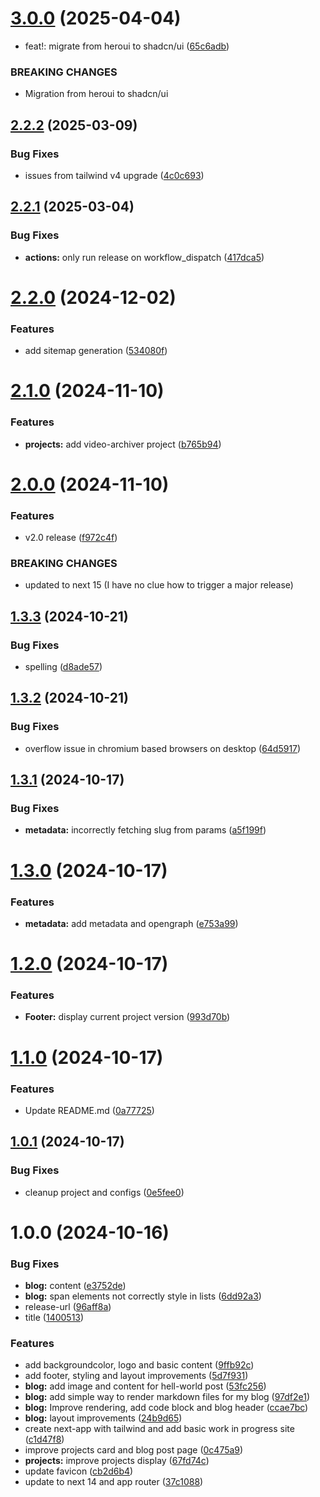 # [3.0.0](https://github.com/Fx64b/fx64b.dev/compare/v2.2.2...v3.0.0) (2025-04-04)


* feat!: migrate from heroui to shadcn/ui ([65c6adb](https://github.com/Fx64b/fx64b.dev/commit/65c6adba21feed8ad7f3781447cd5409e457677a))


### BREAKING CHANGES

* Migration from heroui to shadcn/ui

## [2.2.2](https://github.com/Fx64b/fx64b.dev/compare/v2.2.1...v2.2.2) (2025-03-09)


### Bug Fixes

* issues from tailwind v4 upgrade ([4c0c693](https://github.com/Fx64b/fx64b.dev/commit/4c0c693118a534870f0a25f4815f52cc569b18c6))

## [2.2.1](https://github.com/Fx64b/fx64b.dev/compare/v2.2.0...v2.2.1) (2025-03-04)


### Bug Fixes

* **actions:** only run release on workflow_dispatch ([417dca5](https://github.com/Fx64b/fx64b.dev/commit/417dca5b4bc7291eb318d1e5ab84987f28a82de6))

# [2.2.0](https://github.com/Fx64b/fx64b.dev/compare/v2.1.0...v2.2.0) (2024-12-02)


### Features

* add sitemap generation ([534080f](https://github.com/Fx64b/fx64b.dev/commit/534080fc077ea7492d53e47492bc89f396416a42))

# [2.1.0](https://github.com/Fx64b/fx64b.dev/compare/v2.0.0...v2.1.0) (2024-11-10)


### Features

* **projects:** add video-archiver project ([b765b94](https://github.com/Fx64b/fx64b.dev/commit/b765b9458ac77d420a5554c1f3738973bbf7ee3c))

# [2.0.0](https://github.com/Fx64b/fx64b.dev/compare/v1.3.3...v2.0.0) (2024-11-10)


### Features

* v2.0 release ([f972c4f](https://github.com/Fx64b/fx64b.dev/commit/f972c4fab0d2435f70f6a98a35612d13bca62635))


### BREAKING CHANGES

* updated to next 15 (I have no clue how to trigger a major release)

## [1.3.3](https://github.com/Fx64b/fx64b.dev/compare/v1.3.2...v1.3.3) (2024-10-21)


### Bug Fixes

* spelling ([d8ade57](https://github.com/Fx64b/fx64b.dev/commit/d8ade570f9fc9b3a2e1c1f163168ea7762bd1878))

## [1.3.2](https://github.com/Fx64b/fx64b.dev/compare/v1.3.1...v1.3.2) (2024-10-21)


### Bug Fixes

* overflow issue in chromium based browsers on desktop ([64d5917](https://github.com/Fx64b/fx64b.dev/commit/64d5917a0776423f605aac3f037f096e1cc7fb52))

## [1.3.1](https://github.com/Fx64b/fx64b.dev/compare/v1.3.0...v1.3.1) (2024-10-17)


### Bug Fixes

* **metadata:** incorrectly fetching slug from params ([a5f199f](https://github.com/Fx64b/fx64b.dev/commit/a5f199f86559d411ace260abde1d48aaa95801c3))

# [1.3.0](https://github.com/Fx64b/fx64b.dev/compare/v1.2.0...v1.3.0) (2024-10-17)


### Features

* **metadata:** add metadata and opengraph ([e753a99](https://github.com/Fx64b/fx64b.dev/commit/e753a99ec3b52a806b3dce2ddbc9bb3803fca6a4))

# [1.2.0](https://github.com/Fx64b/fx64b.dev/compare/v1.1.0...v1.2.0) (2024-10-17)


### Features

* **Footer:** display current project version ([993d70b](https://github.com/Fx64b/fx64b.dev/commit/993d70bfbb9eeb8b2443bb6e9889f2df4e507acf))

# [1.1.0](https://github.com/Fx64b/fx64b.dev/compare/v1.0.1...v1.1.0) (2024-10-17)


### Features

* Update README.md ([0a77725](https://github.com/Fx64b/fx64b.dev/commit/0a7772558aa7a04d79124ac8a383ad0af23b2c94))

## [1.0.1](https://github.com/Fx64b/fx64b.dev/compare/v1.0.0...v1.0.1) (2024-10-17)


### Bug Fixes

* cleanup project and configs ([0e5fee0](https://github.com/Fx64b/fx64b.dev/commit/0e5fee0dd6c0e847f5be9ae7e19ebf2d12649769))

# 1.0.0 (2024-10-16)


### Bug Fixes

* **blog:** content ([e3752de](https://github.com/Fx64b/fx64b.dev/commit/e3752dee04621352b7d9bb42fd9247f60f713e1f))
* **blog:** span elements not correctly style in lists ([6dd92a3](https://github.com/Fx64b/fx64b.dev/commit/6dd92a31acab80d5fb15f020db74be2f029d56a6))
* release-url ([96aff8a](https://github.com/Fx64b/fx64b.dev/commit/96aff8a93ffe8ef847099a512b986baae7b5c5c2))
* title ([1400513](https://github.com/Fx64b/fx64b.dev/commit/140051325f191da56513665fb2333958c01f123a))


### Features

* add backgroundcolor, logo and basic content ([9ffb92c](https://github.com/Fx64b/fx64b.dev/commit/9ffb92cd46fa39dc723dfbd8496d3e9015714a61))
* add footer, styling and layout improvements ([5d7f931](https://github.com/Fx64b/fx64b.dev/commit/5d7f931afec2934d67bd68ac45c9b5d71e092f5a))
* **blog:** add image and content for hell-world post ([53fc256](https://github.com/Fx64b/fx64b.dev/commit/53fc256b4c5e81b9d5276c988653c053e3d2a21d))
* **blog:** add simple way to render markdown files for my blog ([97df2e1](https://github.com/Fx64b/fx64b.dev/commit/97df2e14c10dd5bdeb41d84a1c6b4e6d92da3e2d))
* **blog:** Improve rendering, add code block and blog header ([ccae7bc](https://github.com/Fx64b/fx64b.dev/commit/ccae7bc9c895f911ab8e0a91751d0140bbfce2ee))
* **blog:** layout improvements ([24b9d65](https://github.com/Fx64b/fx64b.dev/commit/24b9d6564919233880f2c5eed8f4048fc2df6e8f))
* create next-app with tailwind and add basic work in progress site ([c1d47f8](https://github.com/Fx64b/fx64b.dev/commit/c1d47f86ed5f580d1a4f07d6b1ae5ffc2784621e))
* improve projects card and blog post page ([0c475a9](https://github.com/Fx64b/fx64b.dev/commit/0c475a9b081f6fda4e63d48b6b3d843c8dec9610))
* **projects:** improve projects display ([67fd74c](https://github.com/Fx64b/fx64b.dev/commit/67fd74c197dd99d755d2a0e099a5ecce874c030a))
* update favicon ([cb2d6b4](https://github.com/Fx64b/fx64b.dev/commit/cb2d6b4e19127558d18585719c222d7490d49308))
* update to next 14 and app router ([37c1088](https://github.com/Fx64b/fx64b.dev/commit/37c1088bcb67b3a5d864184916f7c2aa14c0cc00))
